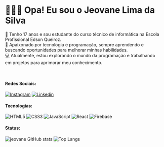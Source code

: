 # 👨🏽‍💻​ Opa! Eu sou o Jeovane Lima da Silva

<p>👋 Tenho 17 anos e sou estudante do curso técnico de informática na Escola Profissional Edson Queiroz. <br>
🚀 Apaixonado por tecnologia e programação, sempre aprendendo e buscando oportunidades para melhorar minhas habilidades.<br>
💻 Atualmente, estou explorando o mundo da programação e trabalhando em projetos para aprimorar meu conhecimento.</p>
<br>

#### Redes Sociais:
[![Instagram](https://img.shields.io/badge/Instagram-E4405F?style=for-the-badge&logo=instagram&logoColor=white)](https://www.instagram.com/jeovanee.lima/)
[![Linkedin](https://img.shields.io/badge/LinkedIn-0077B5?style=for-the-badge&logo=linkedin&logoColor=white)](https://www.linkedin.com/in/jeovane-silva-936ba3292/)


#### Tecnologias:
![HTML5](https://img.shields.io/badge/HTML5-E34F26?style=for-the-badge&logo=html5&logoColor=white)
![CSS3](https://img.shields.io/badge/CSS3-1572B6?style=for-the-badge&logo=css3&logoColor=white)
![JavaScript](https://img.shields.io/badge/JavaScript-F7DF1E?style=for-the-badge&logo=javascript&logoColor=black)
![React](https://img.shields.io/badge/React-20232A?style=for-the-badge&logo=react&logoColor=61DAFB)
![Firebase](https://img.shields.io/badge/Firebase-000?style=for-the-badge&logo=firebase&logoColor=ffca28)

#### Status:
![jeovane GitHub stats](https://github-readme-stats.vercel.app/api?username=JeovaneSilva&show_icons=true&theme=dracula)
![Top Langs](https://github-readme-stats.vercel.app/api/top-langs/?username=JeovaneSilva&layout=compact)






